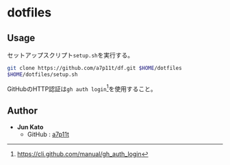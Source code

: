 # dotfiles

## Usage
セットアップスクリプト`setup.sh`を実行する。

```bash
git clone https://github.com/a7p11t/df.git $HOME/dotfiles
$HOME/dotfiles/setup.sh
```

GitHubのHTTP認証は`gh auth login`[^1]を使用すること。

[^1]:https://cli.github.com/manual/gh_auth_login

## Author
- **Jun Kato**
  - GitHub : [a7p11t](https://github.com/a7p11t)
